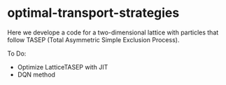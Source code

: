 # optimal-transport-strategies

Here we develope a code for a two-dimensional lattice with particles that follow TASEP (Total Asymmetric Simple Exclusion Process). 

To Do:
- Optimize LatticeTASEP with JIT
- DQN method 
